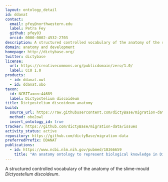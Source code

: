 ```yaml
---
layout: ontology_detail
id: ddanat
contact:
  email: pfey@northwestern.edu
  label: Petra Fey
  github: pfey03
  orcid: 0000-0002-4532-2703
description: A structured controlled vocabulary of the anatomy of the slime-mold Dictyostelium discoideum
domain: anatomy and development
homepage: http://dictybase.org/
twitter: dictybase
license:
  url: https://creativecommons.org/publicdomain/zero/1.0/
  label: CC0 1.0
products:
  - id: ddanat.owl
  - id: ddanat.obo
taxon:
  id: NCBITaxon:44689
  label: Dictyostelium discoideum
title: Dictyostelium discoideum anatomy
build:
  source_url: https://raw.githubusercontent.com/dictyBase/migration-data/master/ontologies/dicty_anatomy.obo
  method: obo2owl
  insert_ontology_id: true
tracker: https://github.com/dictyBase/migration-data/issues
activity_status: active
repository: https://github.com/dictyBase/migration-data
preferredPrefix: DDANAT
publications:
  - id: https://www.ncbi.nlm.nih.gov/pubmed/18366659
    title: "An anatomy ontology to represent biological knowledge in Dictyostelium discoideum"
---
```


A structured controlled vocabulary of the anatomy of the slime-mould <i>Dictyostelium discoideum</i>.
